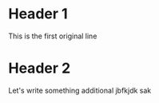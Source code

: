 # Header 1
This is the first original line

# Header 2

Let's write something additional
jbfkjdk sak  